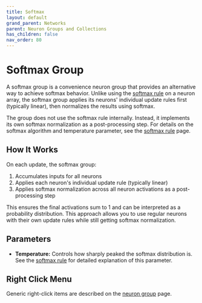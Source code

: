```yaml
---
title: Softmax
layout: default
grand_parent: Networks
parent: Neuron Groups and Collections
has_children: false
nav_order: 80
---
```


# Softmax Group

A softmax group is a convenience neuron group that provides an alternative way to achieve softmax behavior. Unlike using the [softmax rule](../neurons/softmax) on a neuron array, the softmax group applies its neurons' individual update rules first (typically linear), then normalizes the results using softmax.

The group does not use the softmax rule internally. Instead, it implements its own softmax normalization as a post-processing step. For details on the softmax algorithm and temperature parameter, see the [softmax rule](../neurons/softmax) page.

## How It Works

On each update, the softmax group:
1. Accumulates inputs for all neurons
2. Applies each neuron's individual update rule (typically linear)
3. Applies softmax normalization across all neuron activations as a post-processing step

This ensures the final activations sum to 1 and can be interpreted as a probability distribution. This approach allows you to use regular neurons with their own update rules while still getting softmax normalization.

## Parameters

- **Temperature:** Controls how sharply peaked the softmax distribution is. See the [softmax rule](../neurons/softmax#temperature-parameter) for detailed explanation of this parameter.

## Right Click Menu

Generic right-click items are described on the [neuron group](.) page.
